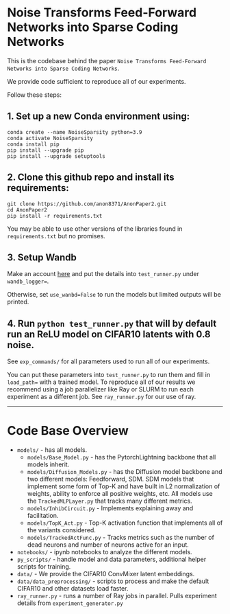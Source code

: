 # Noise Transforms Feed-Forward Networks into Sparse Coding Networks

This is the codebase behind the paper `Noise Transforms Feed-Forward Networks into Sparse Coding Networks`.

We provide code sufficient to reproduce all of our experiments.

Follow these steps: 

## 1. Set up a new Conda environment using: 

```
conda create --name NoiseSparsity python=3.9
conda activate NoiseSparsity
conda install pip
pip install --upgrade pip
pip install --upgrade setuptools
```

## 2. Clone this github repo and install its requirements: 

```
git clone https://github.com/anon8371/AnonPaper2.git
cd AnonPaper2
pip install -r requirements.txt
```

You may be able to use other versions of the libraries found in `requirements.txt` but no promises. 

## 3. Setup Wandb

Make an account [here](https://wandb.ai/home) and put the details into `test_runner.py` under `wandb_logger=`. 

Otherwise, set `use_wanbd=False` to run the models but limited outputs will be printed. 

## 4. Run `python test_runner.py` that will by default run an ReLU model on CIFAR10 latents with 0.8 noise. 

See `exp_commands/` for all parameters used to run all of our experiments. 

You can put these parameters into `test_runner.py` to run them and fill in `load_path=` with a trained model. To reproduce all of our results we recommend using a job parallelizer like Ray or SLURM to run each experiment as a different job. See `ray_runner.py` for our use of ray.

---

# Code Base Overview

* `models/` - has all models.
    * `models/Base_Model.py` - has the PytorchLightning backbone that all models inherit. 
    * `models/Diffusion_Models.py` - has the Diffusion model backbone and two different models: Feedforward, SDM.  SDM models that implement some form of Top-K and have built in L2 normalization of weights, ability to enforce all positive weights, etc. All models use the `TrackedMLPLayer.py` that tracks many different metrics. 
    * `models/InhibCircuit.py` - Implements explaining away and facilitation. 
    * `models/TopK_Act.py` - Top-K activation function that implements all of the variants considered. 
    * `models/TrackedActFunc.py` - Tracks metrics such as the number of dead neurons and number of neurons active for an input. 
* `notebooks/` - ipynb notebooks to analyze the different models. 
* `py_scripts/` - handle model and data parameters, additional helper scripts for training. 
* `data/` - We provide the CIFAR10 ConvMixer latent embeddings. 
* `data/data_preprocessing/` - scripts to process and make the default CIFAR10 and other datasets load faster. 
* `ray_runner.py` - runs a number of Ray jobs in parallel. Pulls experiment details from `experiment_generator.py`

